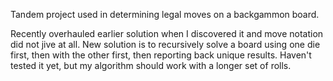 Tandem project used in determining legal moves on a backgammon board.

Recently overhauled earlier solution when I discovered it and move notation did not jive at all. New solution is to recursively solve a board using one die first, then with the other first, then reporting back unique results. Haven't tested it yet, but my algorithm should work with a longer set of rolls.